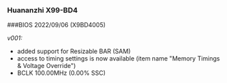 ### Huananzhi X99-BD4
###BIOS 2022/09/06 (X9BD4005)

*v001:*
* added support for Resizable BAR (SAM)
* access to timing settings is now available (item name "Memory Timings & Voltage Override")
* BCLK 100.00MHz (0.00% SSC)